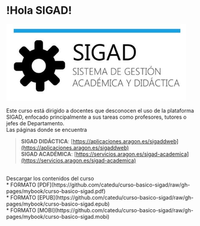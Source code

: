 # !Hola SIGAD!
 ![logo SIGAD](https://raw.githubusercontent.com/catedu/curso-basico-sigad/master/img/SIGAD.png)

Este curso está dirigido a docentes que desconocen el uso de la plataforma SIGAD,  enfocado principalmente a sus tareas como profesores, tutores o jefes de Departamento.<br>
Las páginas donde se encuentra<br>
 >**SIGAD DIDÁCTICA**: [https://aplicaciones.aragon.es/sigaddweb](https://aplicaciones.aragon.es/sigaddweb)<br>
 >**SIGAD ACADÉMICA**: [https://servicios.aragon.es/sigad-academica](https://servicios.aragon.es/sigad-academica)
<br>
Descargar los contenidos del curso
<br>
    * FORMATO [PDF](https://github.com/catedu/curso-basico-sigad/raw/gh-pages/mybook/curso-basico-sigad.pdf)
<br>
    * FORMATO [EPUB](https://github.com/catedu/curso-basico-sigad/raw/gh-pages/mybook/curso-basico-sigad.epub)
<br>
    * FORMATO [MOBI](https://github.com/catedu/curso-basico-sigad/raw/gh-pages/mybook/curso-basico-sigad.mobi)
